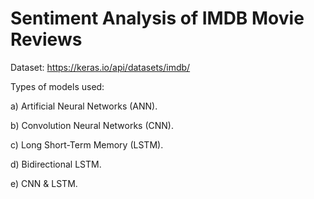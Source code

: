 # Sentiment Analysis of IMDB Movie Reviews

Dataset: https://keras.io/api/datasets/imdb/

Types of models used:

a) Artificial Neural Networks (ANN).

b) Convolution Neural Networks (CNN).

c) Long Short-Term Memory (LSTM).

d) Bidirectional LSTM.

e) CNN & LSTM.
